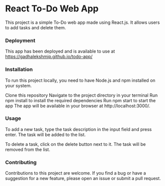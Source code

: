 # React To-Do Web App
This project is a simple To-Do web app made using React.js. It allows users to add tasks and delete them. 

### Deployment
This app has been deployed and is available to use at  https://gadhalekshmip.github.io/todo-app/

### Installation
To run this project locally, you need to have Node.js and npm installed on your system.

Clone this repository
Navigate to the project directory in your terminal
Run npm install to install the required dependencies
Run npm start to start the app
The app will be available in your browser at http://localhost:3000/.

### Usage
To add a new task, type the task description in the input field and press enter. The task will be added to the list.

To delete a task, click on the delete button next to it. The task will be removed from the list.

### Contributing
Contributions to this project are welcome. If you find a bug or have a suggestion for a new feature, please open an issue or submit a pull request.
